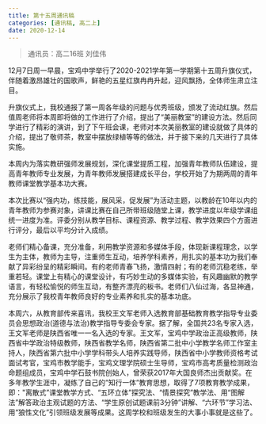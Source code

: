 ```yaml
---
title: 第十五周通讯稿
categories: [通讯稿, 高二上]
date: 2020-12-14
---
```


> 通讯员：高二16班 刘佳伟

12月7日周一早晨，宝鸡中学举行了2020-2021学年第一学期第十五周升旗仪式，伴随着激昂雄壮的国歌声，鲜艳的五星红旗冉冉升起，迎风飘扬，全体师生肃立注目。

升旗仪式上，我校通报了第一周各年级的问题与优秀班级，颁发了流动红旗。然后值周老师将本周即将做的工作进行了介绍，提出了“美丽教室”的建设方法。然后同学进行了精彩的演讲，到了下午班会课，老师对本次美丽教室的建设就做了具体的介绍，提出了敬师茶，教室中摆放绿植等等的做法，并于接下来的几天进行了具体实施。

本周内为落实教研强师发展规划，深化课堂提质工程，加强青年教师队伍建设，提高青年教师专业发展，为青年教师发展搭建成长平台，学校开始了为期两周的青年教师课堂教学基本功大赛。

本次比赛以“强内功，练技能，展风采，促发展”为活动主题，以教龄在10年以内的青年教师为参赛对象，讲课比赛在自己所带班级随堂上课，教学进度以年级学课组统一进度为准。评委分别从教学目标、课程资源、教学过程、教学效果四个方面进行评分，最后以平均分计入成绩。

老师们精心备课，充分准备，利用教学资源和多媒体手段，体现新课程理念，以学生为主体，教师为主导，注重师生互动，培养学科素养，用扎实的基本功为我们奉献了异彩纷呈的精彩瞬间。有的老师青春飞扬，激情四射；有的老师沉稳老练，举重若轻。课堂上有精心的课堂设计，有巧妙生动的多媒体实验，有风趣幽默的教学语言，有轻松愉悦的师生互动，有整齐漂亮的板书。老师们八仙过海，各显神通，充分展示了我校青年教师良好的专业素养和扎实的基本功底。

本周六，从教育部传来喜讯，我校王文军老师入选教育部基础教育教学指导专业委员会思想政治(道德与法治)教学指导专委会专家。据了解，全国共23名专家入选，王文军老师是陕西省唯一一名入选的专家。王文军，宝鸡中学政治正高级教师，陕西省中学政治特级教师，陕西省教学名师，陕西省第二批中小学教学名师工作室主持人，陕西省第六批中小学学科带头人培养实践导师，陕西省中小学教师资格考试面试考官，宝鸡市教学能手，宝鸡文理学院硕士生导师，宝鸡市高考质量检测政治命题组成员，宝鸡中学石鼓书院创始人，曾荣获2017年大国良师杰出贡献奖。在多年教学生涯中，凝练了自己的”知行一体”教育思想，取得了7项教育教学成果，即："离散式”课堂教学方式、“五环立体”探究法、“情景探究”教学法、用“图解法”解答政治主观试题的方法、“学生原创试题课前3分钟”讲解、“六环节”学习法、用“狼性文化”引领班级发展等成果。这周学校和班级发生的大事小事就是这些了。
